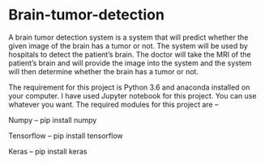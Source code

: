 # Brain-tumor-detection

A brain tumor detection system is a system that will predict whether the given image of the brain has a tumor or not. The system will be used by hospitals to detect the patient’s brain. The doctor will take the MRI of the patient’s brain and will provide the image into the system and the system will then determine whether the brain has a tumor or not.

The requirement for this project is Python 3.6 and anaconda installed on your computer. I have used Jupyter notebook for this project. You can use whatever you want.
The required modules for this project are –

Numpy – pip install numpy

Tensorflow – pip install tensorflow

Keras – pip install keras
